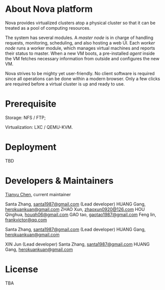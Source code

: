 About Nova platform
===================

Nova provides virtualized clusters atop a physical cluster so that it can be treated as a pool of computing resources. 

The system has several modules. A *master node* is in charge of handling requests, monitoring, scheduling, and also hosting a web UI. Each *worker node* runs a worker module, which manages virtual machines and reports their status to master. When a new VM boots, a pre-installed *agent* inside the VM fetches necessary information from outside and configures the new VM.

Nova strives to be mighty yet user-friendly. No client software is required since all operations can be done within a modern browser. Only a few clicks are required before a virtual cluster is up and ready to use. 


Prerequisite
============

Storage: NFS / FTP; 

Virtualization: LXC / QEMU-KVM. 

Deployment
============

TBD

Developers & Maintainers
==========

[Tianyu Chen](https://github.com/cty12), current maintainer

Santa Zhang, santa1987@gmail.com (Lead developer)
HUANG Gang, herokuankuan@gmail.com
ZHAO Xun, zhaoxun0920@126.com
HOU Qinghua, houqh06@gmail.com
GAO tao, gaotao1987@gmail.com
Feng lin, frankvictor@qq.com

Santa Zhang, santa1987@gmail.com (Lead developer)
HUANG Gang, herokuankuan@gmail.com

XIN Jun (Lead developer)
Santa Zhang, santa1987@gmail.com
HUANG Gang, herokuankuan@gmail.com

License
==========

TBA

